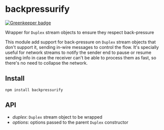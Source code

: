 # backpressurify

[![Greenkeeper badge](https://badges.greenkeeper.io/Takeafile/backpressurify.svg)](https://greenkeeper.io/)

Wrapper for `Duplex` stream objects to ensure they respect back-pressure

This module add support for back-pressure on `Duplex` stream objects that don't
support it, sending in-wire messages to control the flow. It's specially useful
for network streams to notify the sender end to pause or resume sending info in
case the receiver can't be able to process them as fast, so there's no need to
collapse the network.


## Install

```
npm install backpressurify
```

## API

- *duplex*: `Duplex` stream object to be wrapped
- *options*: options passed to the parent `Duplex` constructor
